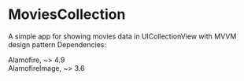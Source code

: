 # MoviesCollection
A simple app for showing movies data in UICollectionView with MVVM design pattern
Dependencies:

Alamofire, ~> 4.9 
</br>AlamofireImage, ~> 3.6
